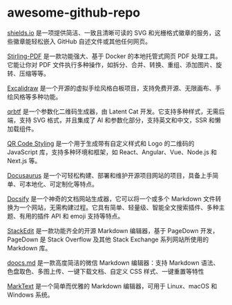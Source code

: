 # awesome-github-repo

[shields.io](https://github.com/badges/shields) 是一项提供简洁、一致且清晰可读的 SVG 和光栅格式徽章的服务，这些徽章能轻松嵌入 GitHub 自述文件或其他任何网页。

[Stirling-PDF](https://github.com/Stirling-Tools/Stirling-PDF) 是一款功能强大、基于 Docker 的本地托管式网页 PDF 处理工具。它能让你对 PDF 文件执行多种操作，如拆分、合并、转换、重组、添加图片、旋转、压缩等等。

[Excalidraw](https://github.com/excalidraw/excalidraw) 是一个开源的虚拟手绘风格白板项目，支持免费开源、无限画布、手绘风格等多种功能。

[qrbtf](https://github.com/latentcat/qrbtf) 是一个参数化二维码生成器，由 Latent Cat 开发。它支持多种样式，无需后端，支持 SVG 格式，并且集成了 AI 和参数化部分，支持英文和中文，SSR 和懒加载组件。

[QR Code Styling](https://github.com/kozakdenys/qr-code-styling) 是一个用于生成带有自定义样式和 Logo 的二维码的 JavaScript 库，支持多种环境和框架，如 React、Angular、Vue、Node.js 和 Next.js 等。

[Docusaurus](https://github.com/facebook/docusaurus) 是一个可轻松构建、部署和维护开源项目网站的项目，具备上手简单、可本地化、可定制化等特点。


[Docsify](https://github.com/docsifyjs/docsify) 是一个神奇的文档网站生成器，它可以将一个或多个 Markdown 文件转换为一个网站，无需构建过程。它具有简单、轻量级、智能全文搜索插件、多种主题、有用的插件 API 和 emoji 支持等特点。

[StackEdit](https://github.com/benweet/stackedit) 是一款功能齐全的开源 Markdown 编辑器，基于 PageDown 开发，PageDown 是 Stack Overflow 及其他 Stack Exchange 系列网站所使用的 Markdown 库。

[doocs.md](https://github.com/doocs/md) 是一款高度简洁的微信 Markdown 编辑器：支持 Markdown 语法、色盘取色、多图上传、一键下载文档、自定义 CSS 样式、一键重置等特性

[MarkText](https://github.com/marktext/marktext) 是一个简单而优雅的 Markdown 编辑器，可用于 Linux、macOS 和 Windows 系统。
